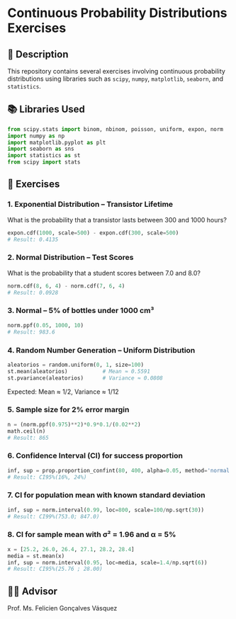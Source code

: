 # Continuous Probability Distributions Exercises

## 📘 Description

This repository contains several exercises involving continuous probability distributions using libraries such as `scipy`, `numpy`, `matplotlib`, `seaborn`, and `statistics`.

## 📚 Libraries Used

```python
from scipy.stats import binom, nbinom, poisson, uniform, expon, norm
import numpy as np
import matplotlib.pyplot as plt
import seaborn as sns
import statistics as st
from scipy import stats
```

## 🧪 Exercises

### 1. Exponential Distribution – Transistor Lifetime

What is the probability that a transistor lasts between 300 and 1000 hours?

```python
expon.cdf(1000, scale=500) - expon.cdf(300, scale=500)
# Result: 0.4135
```

### 2. Normal Distribution – Test Scores

What is the probability that a student scores between 7.0 and 8.0?

```python
norm.cdf(8, 6, 4) - norm.cdf(7, 6, 4)
# Result: 0.0928
```

### 3. Normal – 5% of bottles under 1000 cm³

```python
norm.ppf(0.05, 1000, 10)
# Result: 983.6
```

### 4. Random Number Generation – Uniform Distribution

```python
aleatorios = random.uniform(0, 1, size=100)
st.mean(aleatorios)           # Mean ≈ 0.5591
st.pvariance(aleatorios)      # Variance ≈ 0.0808
```

Expected: Mean ≈ 1/2, Variance ≈ 1/12

### 5. Sample size for 2% error margin

```python
n = (norm.ppf(0.975)**2)*0.9*0.1/(0.02**2)
math.ceil(n)
# Result: 865
```

### 6. Confidence Interval (CI) for success proportion

```python
inf, sup = prop.proportion_confint(80, 400, alpha=0.05, method='normal')
# Result: CI95%(16%, 24%)
```

### 7. CI for population mean with known standard deviation

```python
inf, sup = norm.interval(0.99, loc=800, scale=100/np.sqrt(30))
# Result: CI99%(753.0; 847.0)
```

### 8. CI for sample mean with σ² = 1.96 and α = 5%

```python
x = [25.2, 26.0, 26.4, 27.1, 28.2, 28.4]
media = st.mean(x)
inf, sup = norm.interval(0.95, loc=media, scale=1.4/np.sqrt(6))
# Result: CI95%(25.76 ; 28.00)
```

## 👨‍🏫 Advisor

Prof. Ms. Felicien Gonçalves Vásquez
